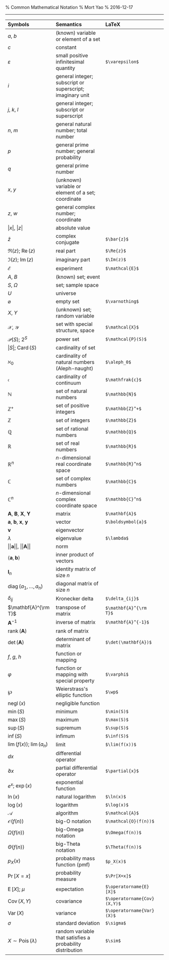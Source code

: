 % Common Mathematical Notation
% Mort Yao
% 2016-12-17

---

| Symbols  | Semantics                                      | LaTeX |       |
| :------- | :--------------------------------------------- | :---- | :---- |
| $a$, $b$ | (known) variable or element of a set |
| $c$ | constant |
| $\varepsilon$ | small positive infinitesimal quantity | `$\varepsilon$`
| $i$ | general integer; subscript or superscript; imaginary unit |
| $j$, $k$, $l$ | general integer; subscript or superscript |
| $n$, $m$ | general natural number; total number |
| $p$ | general prime number; general probability |
| $q$ | general prime number |
| $x$, $y$ | (unknown) variable or element of a set; coordinate |
| $z$, $w$ | general complex number; coordinate |
| $\vert x \vert$, $\vert z \vert$ | absolute value |
| $\bar{z}$ | complex conjugate | `$\bar{z}$`
| $\Re(z)$; $\operatorname{Re}(z)$ | real part | `$\Re{z}$`
| $\Im(z)$; $\operatorname{Im}(z)$ | imaginary part | `$\Im(z)$`
| $\mathcal{E}$ | experiment | `$\mathcal{E}$`
| $A$, $B$ | (known) set; event |
| $S$, $\Omega$ | set; sample space |
| $U$ | universe |
| $\varnothing$ | empty set | `$\varnothing$`
| $X$, $Y$ | (unknown) set; random variable |
| $\mathcal{X}$, $\mathcal{Y}$ | set with special structure, space | `$\mathcal{X}$`
| $\mathcal{P}(S)$; $2^S$ | power set | `$\mathcal{P}(S)$`
| $\vert S \vert$; $\operatorname{Card}(S)$ | cardinality of set |
| $\aleph_0$ | cardinality of natural numbers (Aleph-naught) | `$\aleph_0$`
| $\mathfrak{c}$ | cardinality of continuum | `$\mathfrak{c}$`
| $\mathbb{N}$ | set of natural numbers | `$\mathbb{N}$`
| $\mathbb{Z}^+$ | set of positive integers | `$\mathbb{Z}^+$`
| $\mathbb{Z}$ | set of integers | `$\mathbb{Z}$`
| $\mathbb{Q}$ | set of rational numbers | `$\mathbb{Q}$`
| $\mathbb{R}$ | set of real numbers | `$\mathbb{R}$`
| $\mathbb{R}^n$ | $n$-dimensional real coordinate space | `$\mathbb{R}^n$`
| $\mathbb{C}$ | set of complex numbers | `$\mathbb{C}$`
| $\mathbb{C}^n$ | $n$-dimensional complex coordinate space | `$\mathbb{C}^n$`
| $\mathbf{A}$, $\mathbf{B}$, $\mathbf{X}$, $\mathbf{Y}$ | matrix | `$\mathbf{A}$`
| $\boldsymbol{a}$, $\boldsymbol{b}$, $\boldsymbol{x}$, $\boldsymbol{y}$ | vector | `$\boldsymbol{a}$`
| $\boldsymbol{v}$ | eigenvector |
| $\lambda$ | eigenvalue | `$\lambda$`
| $\vert\vert \boldsymbol{a} \vert\vert$, $\vert\vert \mathbf{A} \vert\vert$ | norm |
| $\langle \boldsymbol{a},\boldsymbol{b} \rangle$ | inner product of vectors |
| $\mathbf{I}_n$ | identity matrix of size $n$ |
| $\operatorname{diag}(a_1,\dots,a_n)$ | diagonal matrix of size $n$ |
| $\delta_{ij}$ | Kronecker delta | `$\delta_{ij}$`
| $\mathbf{A}^{\rm T}$ | transpose of matrix | `$\mathbf{A}^{\rm T}$`
| $\mathbf{A}^{-1}$ | inverse of matrix | `$\mathbf{A}^{-1}$`
| $\operatorname{rank}(\mathbf{A})$ | rank of matrix |
| $\det(\mathbf{A})$ | determinant of matrix | `$\det(\mathbf{A})$`
| $f$, $g$, $h$ | function or mapping |
| $\varphi$ | function or mapping with special property | `$\varphi$`
| $\wp$ | Weierstrass's elliptic function | `$\wp$`
| $\operatorname{negl}(x)$ | negligible function |
| $\min(S)$ | minimum | `$\min(S)$`
| $\max(S)$ | maximum | `$\max(S)$`
| $\sup(S)$ | supremum | `$\sup(S)$`
| $\inf(S)$ | infimum | `$\inf(S)$`
| $\lim(f(x))$; $\lim(a_n)$ | limit | `$\lim(f(x))$`
| $d{x}$ | differential operator |
| $\partial{x}$ | partial differential operator | `$\partial{x}$`
| $e^{x}$; $\exp(x)$ | exponential function |
| $\ln(x)$ | natural logarithm | `$\ln(x)$`
| $\log(x)$ | logarithm | `$\log(x)$`
| $\mathcal{A}$ | algorithm | `$\mathcal{A}$`
| $\mathcal{O}(f(n))$ | big-O notation | `$\mathcal{O}(f(n))$`
| $\Omega(f(n))$ | big-Omega notation | `$\Omega(f(n))$`
| $\Theta(f(n))$ | big-Theta notation | `$\Theta(f(n))$`
| $p_X \left({x}\right)$ | probability mass function (pmf) | `$p_X(x)$`
| $\Pr[X=x]$ | probability measure | `$\Pr[X=x]$`
| $\operatorname{E}[X]$; $\mu$ | expectation | `$\operatorname{E}[X]$`
| $\operatorname{Cov}(X,Y)$ | covariance | `$\operatorname{Cov}(X,Y)$`
| $\operatorname{Var}(X)$ | variance | `$\operatorname{Var}(X)$`
| $\sigma$ | standard deviation | `$\sigma$`
| $X \sim \operatorname{Pois}(\lambda)$ | random variable that satisfies a probability distribution | `$\sim$`
